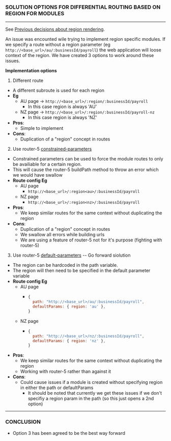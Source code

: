 ### SOLUTION OPTIONS FOR DIFFERENTIAL ROUTING BASED ON REGION FOR MODULES
----

See [Previous decisions about region rendering](region-rendering.md).

An issue was encounted wile trying to implement region specific modules. If we specify a route without a region parameter (eg `http://<base_url>/au/:businessId/payroll`) the web application will loose context of the region. We have  created 3 options to work around these issues.

**Implementation options**
1. Different route
  * A different subroute is used for each region 
  * **Eg**
    * AU page -> `http://<base_url>/:region/:businessId/payroll`
      * In this case region is always 'AU'
    * NZ page -> `http://<base_url>/:region/:businessId/payroll-nz`
      * In this case region is always 'NZ'
  * **Pros**:
    * Simple to implement
  * **Cons**:
    * Duplication of a "region" concept in routes

2. Use router-5 [constrained-parameters](https://router5.js.org/guides/path-syntax#constrained-parameters)
  * Constrained parameters can be used to force the module routes to only be availiable for a certain region.
  * This will cause the router-5 buildPath method to throw an error which we would have swallow
  * **Route config Eg**
    * AU page
      * `http://<base_url>/:region<au>/:businessId/payroll`
    * NZ page
      * `http://<base_url>/:region<nz>/:businessId/payroll`
  * **Pros**:
    * We keep similar routes for the same context without duplicating the region
  * **Cons**:
    * Duplication of a "region" concept in routes
    * We swallow all errors while building urls
    * We are using a feature of router-5 not for it's purpose (fighting with router-5)

3. Use router-5 [default-parameters](https://router5.js.org/guides/defining-routes#with-plain-objects) -- Go forward siolution 
  * The region can be hardcoded in the path variable.
  * The region will then need to be specified in the default parameter variable 
  * **Route config Eg**
    * AU page
      * ```js 
        {
          path: "http://<base_url>/au/:businessId/payroll",
          defaultParams: { region: 'au' },
        }
        ```
    * NZ page
      * ```js 
        {
          path: "http://<base_url>/nz/:businessId/payroll",
          defaultParams: { region: 'nz' },
        }
        ```
  * **Pros**:
    * We keep similar routes for the same context without duplicating the region
    * Working with router-5 rather than against it
  * **Cons**:
    * Could cause issues if a module is created without specifying region in either the path or defaultParams
      * It should be noted that currently we get these issues if we don't specifiy a region param in the path (so this just opens a 2nd option)

-----

### CONCLUSION
* Option 3 has been agreed to be the best way forward
